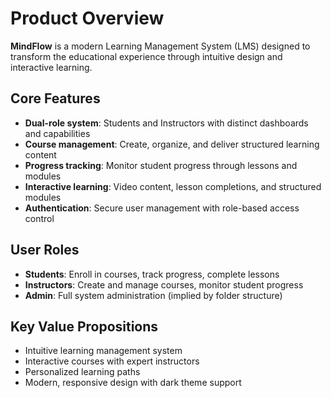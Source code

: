 # Product Overview

**MindFlow** is a modern Learning Management System (LMS) designed to transform the educational experience through intuitive design and interactive learning.

## Core Features
- **Dual-role system**: Students and Instructors with distinct dashboards and capabilities
- **Course management**: Create, organize, and deliver structured learning content
- **Progress tracking**: Monitor student progress through lessons and modules
- **Interactive learning**: Video content, lesson completions, and structured modules
- **Authentication**: Secure user management with role-based access control

## User Roles
- **Students**: Enroll in courses, track progress, complete lessons
- **Instructors**: Create and manage courses, monitor student progress
- **Admin**: Full system administration (implied by folder structure)

## Key Value Propositions
- Intuitive learning management system
- Interactive courses with expert instructors
- Personalized learning paths
- Modern, responsive design with dark theme support